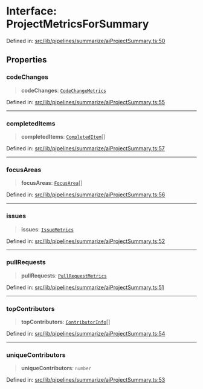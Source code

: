 # Interface: ProjectMetricsForSummary

Defined in: [src/lib/pipelines/summarize/aiProjectSummary.ts:50](https://github.com/elizaOS/elizaos.github.io/blob/4810f50019028b92f4f2a0ac31323fd787c7f288/src/lib/pipelines/summarize/aiProjectSummary.ts#L50)

## Properties

### codeChanges

> **codeChanges**: [`CodeChangeMetrics`](CodeChangeMetrics.md)

Defined in: [src/lib/pipelines/summarize/aiProjectSummary.ts:55](https://github.com/elizaOS/elizaos.github.io/blob/4810f50019028b92f4f2a0ac31323fd787c7f288/src/lib/pipelines/summarize/aiProjectSummary.ts#L55)

---

### completedItems

> **completedItems**: [`CompletedItem`](CompletedItem.md)[]

Defined in: [src/lib/pipelines/summarize/aiProjectSummary.ts:57](https://github.com/elizaOS/elizaos.github.io/blob/4810f50019028b92f4f2a0ac31323fd787c7f288/src/lib/pipelines/summarize/aiProjectSummary.ts#L57)

---

### focusAreas

> **focusAreas**: [`FocusArea`](FocusArea.md)[]

Defined in: [src/lib/pipelines/summarize/aiProjectSummary.ts:56](https://github.com/elizaOS/elizaos.github.io/blob/4810f50019028b92f4f2a0ac31323fd787c7f288/src/lib/pipelines/summarize/aiProjectSummary.ts#L56)

---

### issues

> **issues**: [`IssueMetrics`](IssueMetrics.md)

Defined in: [src/lib/pipelines/summarize/aiProjectSummary.ts:52](https://github.com/elizaOS/elizaos.github.io/blob/4810f50019028b92f4f2a0ac31323fd787c7f288/src/lib/pipelines/summarize/aiProjectSummary.ts#L52)

---

### pullRequests

> **pullRequests**: [`PullRequestMetrics`](PullRequestMetrics.md)

Defined in: [src/lib/pipelines/summarize/aiProjectSummary.ts:51](https://github.com/elizaOS/elizaos.github.io/blob/4810f50019028b92f4f2a0ac31323fd787c7f288/src/lib/pipelines/summarize/aiProjectSummary.ts#L51)

---

### topContributors

> **topContributors**: [`ContributorInfo`](ContributorInfo.md)[]

Defined in: [src/lib/pipelines/summarize/aiProjectSummary.ts:54](https://github.com/elizaOS/elizaos.github.io/blob/4810f50019028b92f4f2a0ac31323fd787c7f288/src/lib/pipelines/summarize/aiProjectSummary.ts#L54)

---

### uniqueContributors

> **uniqueContributors**: `number`

Defined in: [src/lib/pipelines/summarize/aiProjectSummary.ts:53](https://github.com/elizaOS/elizaos.github.io/blob/4810f50019028b92f4f2a0ac31323fd787c7f288/src/lib/pipelines/summarize/aiProjectSummary.ts#L53)

